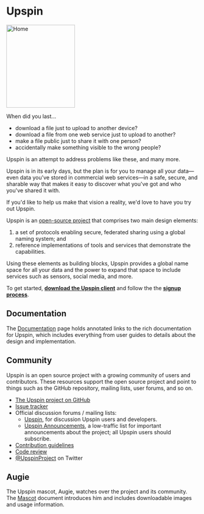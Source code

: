 # Upspin

<img src="/images/augie.jpg" width="180" height="218" alt="Home"/>

When did you last...

- download a file just to upload to another device?
- download a file from one web service just to upload to another?
- make a file public just to share it with one person?
- accidentally make something visible to the wrong people?

Upspin is an attempt to address problems like these, and many more.

Upspin is in its early days, but the plan is for you to manage all your
data—even data you've stored in commercial web services—in a safe, secure,
and sharable way that makes it easy to discover what you've got and who you've
shared it with.

If you'd like to help us make that vision a reality, we'd love to have you try
out Upspin.

Upspin is an [open-source project](https://github.com/upspin/upspin) that
comprises two main design elements:

1. a set of protocols enabling secure, federated sharing using a global naming
   system; and
2. reference implementations of tools and services that demonstrate the
   capabilities.

Using these elements as building blocks, Upspin provides a global name space
for all your data and the power to expand that space to include services such
as sensors, social media, and more.

To get started, [**download the Upspin client**](/dl/) and follow the the
[**signup process**](/doc/signup.md).

## Documentation

The [Documentation](/doc/doc.md) page holds annotated links to the
rich documentation for Upspin, which includes everything from
user guides to details about the design and implementation.

## Community

Upspin is an open source project with a growing community
of users and contributors.
These resources support the open source project and
point to things such as the GitHub repository,
mailing lists, user forums, and so on.

- [The Upspin project on GitHub](https://github.com/upspin/upspin)
- [Issue tracker](https://github.com/upspin/upspin/issues)
- Official discussion forums / mailing lists:
  - [Upspin](https://groups.google.com/forum/#!forum/upspin),
    for discussion Upspin users and developers.
  - [Upspin Announcements](https://groups.google.com/forum/#!forum/upspin-announce),
    a low-traffic list for important announcements about the project;
    all Upspin users should subscribe.
- [Contribution guidelines](https://github.com/upspin/upspin/blob/master/CONTRIBUTING.md)
- [Code review](https://upspin-review.googlesource.com)
- [@UpspinProject](https://twitter.com/UpspinProject) on Twitter

## Augie

The Upspin mascot, Augie, watches over the project and its community.
The [Mascot](/doc/mascot.md) document introduces
him and includes downloadable images and usage information.

